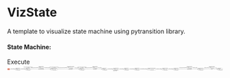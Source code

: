 # VizState
A template to visualize state machine using pytransition library.

#### State Machine:
Execute 
![State Machine Diagram](https://github.com/nischaipyda/rooster/blob/main/asset/rooster_state_diagram.png?raw=true)
